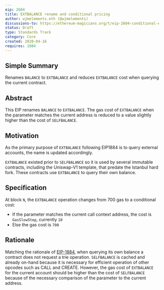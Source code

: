 ```yaml
---
eip: 2604
title: EXTBALANCE rename and conditional pricing
author: wjmelements.eth (@wjmelements)
discussions-to: https://ethereum-magicians.org/t/eip-2604-conditional-extbalance-repricing/
status: Draft
type: Standards Track
category: Core
created: 2020-04-16
requires: 1884
---
```


## Simple Summary
Renames `BALANCE` to `EXTBALANCE` and reduces `EXTBALANCE` cost when querying the current contract.


## Abstract
This EIP renames `BALANCE` to `EXTBALANCE`.
The gas cost of `EXTBALANCE` when the parameter matches the current address is reduced to a value slightly higher than the cost of `SELFBALANCE`.


## Motivation
As the primary purpose of `EXTBALANCE` following EIP1884 is to query external accounts, the name is updated accordingly.

`EXTBALANCE` existed prior to `SELFBALANCE` so it is used by several immutable contracts, including the Uniswap-V1 template, that predate the Istanbul hard fork.
These contracts use `EXTBALANCE` to query their own balance.

## Specification

At block `N`, the `EXTBALANCE` operation changes from 700 gas to a conditional cost:
- If the parameter matches the current call context address, the cost is `GasSlowStep`, currently `10`
- Else the gas cost is `700`

## Rationale
Matching the rationale of [EIP-1884](./eip-1884.md), when querying its own balance a contract does not request a trie operation.
`SELFBALANCE` is cached and already on-hand because it is necessary for efficient operation of other opcodes such as CALL and CREATE.
However, the gas cost of `EXTBALANCE` for the current account should be higher than the cost of `SELFBALANCE` because of the necessary comparison of the parameter to the current address.
